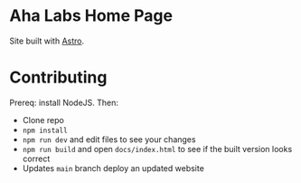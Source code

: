 # Aha Labs Home Page

Site built with [Astro](https://astro.build).

# Contributing

Prereq: install NodeJS. Then:

- Clone repo
- `npm install`
- `npm run dev` and edit files to see your changes
- `npm run build` and open `docs/index.html` to see if the built version looks correct
-  Updates `main` branch deploy an updated website
